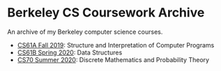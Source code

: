 # Berkeley CS Coursework Archive

An archive of my Berkeley computer science courses.

* [CS61A Fall 2019](cs61a-fa2019): Structure and Interpretation of Computer Programs
* [CS61B Spring 2020](cs61b-sp2020): Data Structures
* [CS70 Summer 2020](cs70-su2020): Discrete Mathematics and Probability Theory
